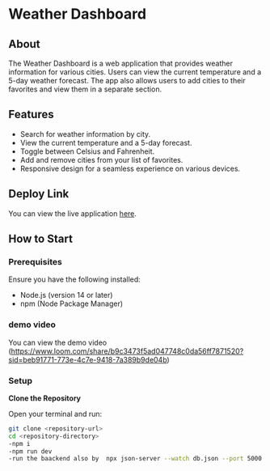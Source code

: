 # Weather Dashboard

## About

The Weather Dashboard is a web application that provides weather information for various cities. Users can view the current temperature and a 5-day weather forecast. The app also allows users to add cities to their favorites and view them in a separate section.

## Features

- Search for weather information by city.
- View the current temperature and a 5-day forecast.
- Toggle between Celsius and Fahrenheit.
- Add and remove cities from your list of favorites.
- Responsive design for a seamless experience on various devices.

## Deploy Link

You can view the live application [here](https://weatherapp-blond-ten.vercel.app/).

## How to Start

### Prerequisites

Ensure you have the following installed:
- Node.js (version 14 or later)
- npm (Node Package Manager)

### demo video
  You can view the demo video (https://www.loom.com/share/b9c3473f5ad047748c0da56ff7871520?sid=beb91771-773e-4c7e-9418-7a389b9de04b)
### Setup

 **Clone the Repository**

   Open your terminal and run:
   ```bash
   git clone <repository-url>
   cd <repository-directory>
   -npm i
   -npm run dev
   -run the baackend also by  npx json-server --watch db.json --port 5000
  


